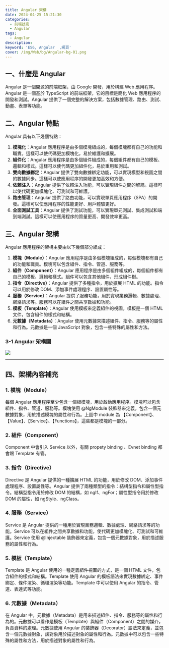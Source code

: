 ```yaml
---
title: Angular 架構
date: 2024-04-25 15:21:30
categories: 
  - 前端技術
  - Angular
tags: 
  - Angular
description:
keyword: 'ES6, Angular  ,網頁'
cover: /img/Web/bg/Angular-bg-01.png
---
```



## 一、什麼是 Angular 
Angular 是一個開源的前端框架，由 Google 開發，用於構建 Web 應用程序。Angular 是一個基於 TypeScript 的前端框架，它的目標是簡化 Web 應用程序的開發和測試。Angular 提供了一個完整的解決方案，包括數據管理、路由、測試、動畫、表單等功能。

## 二、Angular 特點
Angular 具有以下幾個特點：
1. **模塊化**：Angular 應用程序是由多個模塊組成的，每個模塊都有自己的功能和職責。這樣可以使代碼更加模塊化，易於維護和擴展。
2. **組件化**：Angular 應用程序是由多個組件組成的，每個組件都有自己的模板、邏輯和樣式。這樣可以使代碼更加組件化，易於重用和測試。
3. **雙向數據綁定**：Angular 提供了雙向數據綁定功能，可以實現模型和視圖之間的數據同步。這樣可以使應用程序的開發更加高效和方便。
4. **依賴注入**：Angular 提供了依賴注入功能，可以實現組件之間的解耦。這樣可以使代碼更加模塊化、可測試和可維護。
5. **路由管理**：Angular 提供了路由功能，可以實現單頁應用程序（SPA）的開發。這樣可以使應用程序的性能更好、用戶體驗更好。
6. **全面測試工具**：Angular 提供了測試功能，可以實現單元測試、集成測試和端到端測試。這樣可以使應用程序的質量更高、開發效率更高。

## 三、Angular 架構
Angular 應用程序的架構主要由以下幾個部分組成：
1. **模塊（Module）**：Angular 應用程序是由多個模塊組成的，每個模塊都有自己的功能和職責。模塊可以包含組件、指令、管道、服務等。
2. **組件（Component）**：Angular 應用程序是由多個組件組成的，每個組件都有自己的模板、邏輯和樣式。組件可以包含其他組件，形成組件樹。
3. **指令（Directive）**：Angular 提供了多種指令，用於擴展 HTML 的功能。指令可以用於修改 DOM、添加事件處理程序、設置屬性等。
4. **服務（Service）**：Angular 提供了服務功能，用於實現業務邏輯、數據處理、網絡請求等。服務可以在組件之間共享數據和功能。
5. **模板（Template）**：Angular 使用模板來定義組件的視圖。模板是一個 HTML 文件，包含組件的樣式和結構。
6. **元數據（Metadata）**：Angular 使用元數據來描述組件、指令、服務等的屬性和行為。元數據是一個 JavaScript 對象，包含一些特殊的屬性和方法。

### 3-1 Angular 架構圖
![](/image/20240425_09-47-53.png)

---


## 四、架構內容補充
### 1. 模塊（Module）
每個 Angular 應用程序至少包含一個根模塊，用於啟動應用程序。模塊可以包含組件、指令、管道、服務等。模塊使用 @NgModule 裝飾器來定義，包含一個元數據對象，用於描述模塊的屬性和行為。上圖中 module 為 【Component】、【Value】、【Service】、【Functions】，這些都是模塊的一部分。

### 2. 組件（Component）
Component 中會引入 Service 以外，有關 propety binding 、Evnet binding 都會跟 Template 有管。

### 3. 指令（Directive）
Directive 是 Angular 提供的一種擴展 HTML 的功能，用於修改 DOM、添加事件處理程序、設置屬性等。Angular 提供了兩種類型的指令：結構型指令和屬性型指令。結構型指令用於修改 DOM 的結構，如 ngIf、ngFor；屬性型指令用於修改 DOM 的屬性，如 ngStyle、ngClass。


### 4. 服務（Service）
Service 是 Angular 提供的一種用於實現業務邏輯、數據處理、網絡請求等的功能。Service 可以在組件之間共享數據和功能，使代碼更加模塊化、可測試和可維護。Service 使用 @Injectable 裝飾器來定義，包含一個元數據對象，用於描述服務的屬性和行為。


### 5. 模板（Template）
Template 是 Angular 使用的一種定義組件視圖的方式，是一個 HTML 文件，包含組件的樣式和結構。Template 使用 Angular 的模板語法來實現數據綁定、事件綁定、條件渲染、循環渲染等功能。Template 中可以使用 Angular 的指令、管道、表達式等功能。

### 6. 元數據（Metadata）
在 Angular 中，元數據（Metadata）是用來描述組件、指令、服務等的屬性和行為的。元數據可以看作是模板（Template）與組件（Component）之間的媒介，負責資料的處理。元數據使用 Angular 的裝飾器（Decorator）語法來定義，並包含一個元數據對象，該對象用於描述對象的屬性和行為。元數據中可以包含一些特殊的屬性和方法，用於描述對象的屬性和行為。